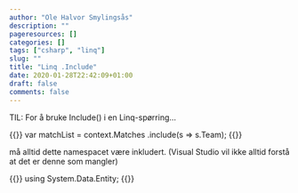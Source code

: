 ```yaml
---
author: "Ole Halvor Smylingsås"
description: ""
pageresources: []
categories: []
tags: ["csharp", "linq"]     
slug: ""
title: "Linq .Include"
date: 2020-01-28T22:42:09+01:00
draft: false
comments: false
---
```


TIL: For å bruke Include() i en Linq-spørring...
<!--more-->

{{<highlight c>}}
var matchList = context.Matches
                    .include(s => s.Team);
{{</highlight>}}

må alltid dette namespacet være inkludert. (Visual Studio vil ikke alltid forstå at det er denne som mangler)

{{<highlight c>}}
using System.Data.Entity;
{{</highlight>}}